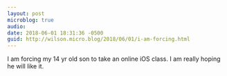 ```yaml
---
layout: post
microblog: true
audio: 
date: 2018-06-01 18:31:36 -0500
guid: http://wilson.micro.blog/2018/06/01/i-am-forcing.html
---
```

I am forcing my 14 yr old son to take an online iOS class. I am really hoping he will like it. 
